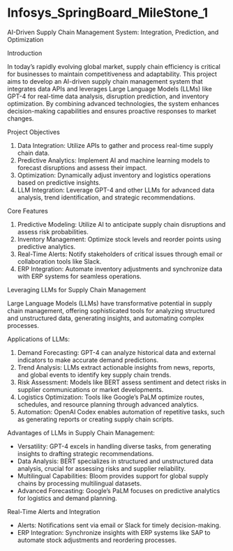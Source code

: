 # Infosys_SpringBoard_MileStone_1
AI-Driven Supply Chain Management System: Integration, Prediction, and Optimization

Introduction

In today’s rapidly evolving global market, supply chain efficiency is critical for businesses to maintain competitiveness and adaptability. This project aims to develop an AI-driven supply chain management system that integrates data APIs and leverages Large Language Models (LLMs) like GPT-4 for real-time data analysis, disruption prediction, and inventory optimization. By combining advanced technologies, the system enhances decision-making capabilities and ensures proactive responses to market changes.

Project Objectives

1. Data Integration: Utilize APIs to gather and process real-time supply chain data.
2. Predictive Analytics: Implement AI and machine learning models to forecast disruptions and assess their impact.
3. Optimization: Dynamically adjust inventory and logistics operations based on predictive insights.
4. LLM Integration: Leverage GPT-4 and other LLMs for advanced data analysis, trend identification, and strategic recommendations.

Core Features

1. Predictive Modeling: Utilize AI to anticipate supply chain disruptions and assess risk probabilities.
2. Inventory Management: Optimize stock levels and reorder points using predictive analytics.
3. Real-Time Alerts: Notify stakeholders of critical issues through email or collaboration tools like Slack.
4. ERP Integration: Automate inventory adjustments and synchronize data with ERP systems for seamless operations.

Leveraging LLMs for Supply Chain Management

Large Language Models (LLMs) have transformative potential in supply chain management, offering sophisticated tools for analyzing structured and unstructured data, generating insights, and automating complex processes.

Applications of LLMs:

1. Demand Forecasting: GPT-4 can analyze historical data and external indicators to make accurate demand predictions.
2. Trend Analysis: LLMs extract actionable insights from news, reports, and global events to identify key supply chain trends.
3. Risk Assessment: Models like BERT assess sentiment and detect risks in supplier communications or market developments.
4. Logistics Optimization: Tools like Google’s PaLM optimize routes, schedules, and resource planning through advanced analytics.
5. Automation: OpenAI Codex enables automation of repetitive tasks, such as generating reports or creating supply chain scripts.

Advantages of LLMs in Supply Chain Management:

- Versatility: GPT-4 excels in handling diverse tasks, from generating insights to drafting strategic recommendations.
- Data Analysis: BERT specializes in structured and unstructured data analysis, crucial for assessing risks and supplier reliability.
- Multilingual Capabilities: Bloom provides support for global supply chains by processing multilingual datasets.
- Advanced Forecasting: Google’s PaLM focuses on predictive analytics for logistics and demand planning.

Real-Time Alerts and Integration

- Alerts: Notifications sent via email or Slack for timely decision-making.
- ERP Integration: Synchronize insights with ERP systems like SAP to automate stock adjustments and reordering processes.
